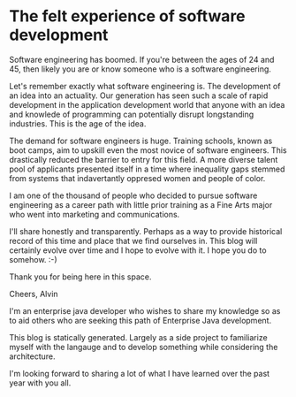 # The felt experience of software development

Software engineering has boomed. If you're between the ages of 24 and 45, 
then likely you are or know someone who is a software engineering.

Let's remember exactly what software engineering is. The development of an 
idea into an actuality. Our generation has seen such a scale of rapid 
development in the application development world that anyone with an idea 
and knowlede of programming can potentially disrupt longstanding industries. 
This is the age of the idea.

The demand for software engineers is huge. Training schools, known as boot 
camps, aim to upskill even the most novice of software engineers. This 
drastically reduced the barrier to entry for this field. A more diverse 
talent pool of applicants presented itself in a time where inequality gaps 
stemmed from systems that indavertantly oppresed women and people of color.

I am  one of the thousand of people who decided to pursue software 
engineering as a career path with little prior training as a Fine Arts major 
who went into marketing and communications. 

I'll share honestly and transparently. Perhaps as a way to provide 
historical record of this time and place that we find ourselves in. This 
blog will certainly evolve over time and I hope to evolve with it. I hope 
you do to somehow. :-)

Thank you for being here in this space.

Cheers,
Alvin




I'm an enterprise java developer who wishes to share my knowledge so as to 
aid others who are seeking this path of Enterprise Java development. 

This blog is statically generated. Largely as a side project to familiarize 
myself with the langauge and to develop something while considering the 
architecture.

I'm looking forward to sharing a lot of what I have learned over the past 
year with you all.



